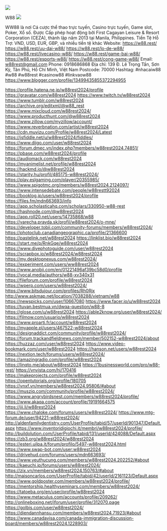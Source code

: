![](https://s3-ap-northeast-1.amazonaws.com/g0v-hackmd-images/uploads/upload_9071fe6931392af9f35afa55576ddf8b.jpg)

W88
![](https://s3-ap-northeast-1.amazonaws.com/g0v-hackmd-images/uploads/upload_0c1ae28100974147ee93a6791adc0254.png)

WW88 là nơi Cá cược thể thao trực tuyến, Casino trực tuyến, Game slot, Poker, Xổ số. Được Cấp phép hoạt động bởi First Cagayan Leisure & Resort Corporation (CEZA), thành lập năm 2013 tại Manila, Philippines. Tiền Tệ Hỗ Trợ: VND, USD, EUR, GBP, và nhiều tiền tệ khác 
Website: https://w88.rest/ 
https://w88.rest/uu-dai-w88/ 
https://w88.rest/lo-de-w88/ 
https://w88.rest/livecasino-w88/ 
https://w88.rest/game-bai-w88/ 
https://w88.rest/esports-w88/ 
https://w88.rest/cong-game-w88/ 
Email: w88rest@gmail.com 
Phone: 0918686868 
Địa chỉ: 139 Đ. Lê Trọng Tấn, Sơn Kỳ, Tân Phú, Hồ Chí Minh, Việt Nam 
Postcode: 70000 
Hashtag: #nhacaiw88 #w88 #w88rest #casinow88 #linkvaow88 https://www.blogger.com/profile/13499435855372294955

https://profile.hatena.ne.jp/w88rest2024/profile 
https://gravatar.com/w88rest2024 
https://www.twitch.tv/w88rest2024 
https://www.tumblr.com/w88rest2024 
https://archive.org/editxml/@w88_rest   
https://www.mixcloud.com/w88rest2024/ 
https://www.producthunt.com/@w88rest2024 
https://www.zillow.com/myzillow/account/ 
https://www.reverbnation.com/artist/w88rest2024 
https://cdn.muvizu.com/Profile/w88rest2024/Latest 
https://jsfiddle.net/u/w88rest2024/fiddles/ 
https://www.diigo.com/user/w88rest2024 
https://forum.dmec.vn/index.php?members/w88rest2024.74851/ 
https://pbase.com/w88rest2024/profile 
https://audiomack.com/w88rest2024 
https://myanimelist.net/profile/w88rest2024 
https://hackmd.io/@w88rest2024  
https://starity.hu/profil/485175-w88rest2024/ 
https://play.eslgaming.com/player/20355985/  
https://www.spigotmc.org/members/w88rest2024.2124097/  
https://www.intensedebate.com/people/w88restt92024 
https://booklog.jp/users/w88rest2024/profile 
https://files.fm/mdn663693/info 
https://app.scholasticahq.com/scholars/330950-w88-rest 
https://hashnode.com/@w88rest2024 
https://app.roll20.net/users/14735868/w88  
https://varecha.pravda.sk/profil/w88rest2024/o-mne/ 
https://developer.tobii.com/community-forums/members/w88rest2024/ 
https://photoclub.canadiangeographic.ca/profile/21366600 
https://pastelink.net/w88rest2024 
https://linklist.bio/w88rest2024 
https://start.me/p/RnkGqe/w88rest2024 
https://www.divephotoguide.com/user/w88rest2024 
https://scrapbox.io/w88rest2024/w88rest2024 
https://my.desktopnexus.com/w88rest2024/ 
https://experiment.com/users/ww88rest2024  
https://www.anobii.com/en/01221496af39bc58d0/profile  
https://vocal.media/authors/w88-xv340x31 
https://fileforum.com/profile/w88rest2024  
https://wperp.com/users/w88rest2024/  
https://www.bitsdujour.com/profiles/Rh0Rjx 
http://www.askmap.net/location/7038288/vietnam/w88 
https://newspicks.com/user/10667080 
https://www.facer.io/u/w88rest2024 
https://tuvan.bestmua.vn/dwqa-question/w88-8 
https://glose.com/u/w88rest2024 
https://able2know.org/user/w88rest2024/ 
https://filmow.com/usuario/w88rest2024 
https://www.proarti.fr/account/w88rest2024 
https://myapple.pl/users/467522-w88rest2024  
https://designaddict.com/community/profile/w88rest2024/ 
https://forum.trackandfieldnews.com/member/502152-w88rest2024/about 
https://huzzaz.com/user/w88rest2024 
https://www.video-bookmark.com/user/w88rest2024 
https://hanson.net/users/w88rest2024 
https://nextion.tech/forums/users/w88rest2024/  
https://amazingradio.com/profile/w88rest2024 
https://linqto.me/about/w88rest2024 
https://1businessworld.com/pro/w88-rest/ 
https://vnvista.com/hi/170416 
https://makeprojects.com/profile/w88rest2024 
https://opentutorials.org/profile/180705  
https://vnxf.vn/members/w88rest2024.95806/#about 
https://musziq.com/community/profile/w88rest2024/ 
https://www.angrybirdsnest.com/members/w88rest2024/profile/ 
https://www.akaqa.com/account/profile/19191664575 
https://jii.li/w88rest2024 
https://www.chaloke.com/forums/users/w88rest2024/ 
https://www.mtg-forum.de/user/94221-w88rest2024/ 
http://aldenfamilydentistry.com/UserProfile/tabid/57/userId/901347/Default.aspx 
https://www.inventoridigiochi.it/membri/w88rest2024/profile/ 
http://buildolution.com/UserProfile/tabid/131/userId/424088/Default.aspx  
https://zb3.org/w88rest2024/w88rest2024 
https://esteri.uilpa.it/forum/profilo/5497-w88rest2024.html   
https://www.swap-bot.com/user:w88rest2024 
https://drivehud.com/forums/users/mdn663693/ 
https://www.yeuthucung.com/members/w88rest2024.202252/#about 
https://kaeuchi.jp/forums/users/w88rest2024/ 
https://zix.vn/members/w88rest2024.150763/#about 
http://maisoncarlos.com/UserProfile/tabid/42/userId/2161123/Default.aspx 
https://www.goldposter.com/members/w88rest2024/profile/ 
https://mentorship.healthyseminars.com/members/w88rest2024/ 
https://tatoeba.org/en/user/profile/w88rest2024 
https://www.metaculus.com/accounts/profile/209262/ 
http://onlineboxing.net/jforum/user/profile/312070.page 
https://golbis.com/user/w88rest2024/ 
https://diendannhansu.com/members/w88rest2024.71923/#about 
https://www.canadavisa.com/canada-immigration-discussion-board/members/w88rest2024.1228903/